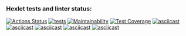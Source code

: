 ### Hexlet tests and linter status:
[![Actions Status](https://github.com/M1kolkus/php-project-lvl2/workflows/hexlet-check/badge.svg)](https://github.com/M1kolkus/php-project-lvl2/actions)
[![tests](https://github.com/M1kolkus/php-project-lvl2/actions/workflows/tests.yml/badge.svg)](https://github.com/M1kolkus/php-project-lvl2/actions/workflows/tests.yml)
[![Maintainability](https://api.codeclimate.com/v1/badges/a9ba8f32b87f968fefe1/maintainability)](https://codeclimate.com/github/M1kolkus/php-project-lvl2/maintainability)
[![Test Coverage](https://api.codeclimate.com/v1/badges/a9ba8f32b87f968fefe1/test_coverage)](https://codeclimate.com/github/M1kolkus/php-project-lvl2/test_coverage)
[![asciicast](https://asciinema.org/a/RXKcNdLQpSbKFX4jZOhudOI0d.svg)](https://asciinema.org/a/RXKcNdLQpSbKFX4jZOhudOI0d)
[![asciicast](https://asciinema.org/a/22mVAkotFp7Na2CWwH8FEXb7O.svg)](https://asciinema.org/a/22mVAkotFp7Na2CWwH8FEXb7O)
[![asciicast](https://asciinema.org/a/ho9br0gJpRjX02y0fJokAi6u1.svg)](https://asciinema.org/a/ho9br0gJpRjX02y0fJokAi6u1)
[![asciicast](https://asciinema.org/a/7Ol1ryOlZ7z0wgVY3xC35vDVQ.svg)](https://asciinema.org/a/7Ol1ryOlZ7z0wgVY3xC35vDVQ)
[![asciicast](https://asciinema.org/a/HzM9maYvTSWlq0ncMFIMLOm23.svg)](https://asciinema.org/a/HzM9maYvTSWlq0ncMFIMLOm23)
